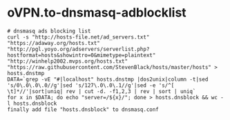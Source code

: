 # oVPN.to-dnsmasq-adblocklist

    # dnsmasq ads blocking list
    curl -s "http://hosts-file.net/ad_servers.txt" "https://adaway.org/hosts.txt" "http://pgl.yoyo.org/adservers/serverlist.php?hostformat=hosts&showintro=0&mimetype=plaintext" "http://winhelp2002.mvps.org/hosts.txt" "https://raw.githubusercontent.com/StevenBlack/hosts/master/hosts" > hosts.dnstmp
    DATA=`grep -vE "#|localhost" hosts.dnstmp |dos2unix|column -t|sed 's/0\.0\.0\.0//g'|sed 's/127\.0\.0\.1//g'|sed -e 's/^[ \t]*//'|sort|uniq| rev | cut -d. -f1,2,3 | rev | sort | uniq`
    for x in $DATA; do echo "server=/${x}/"; done > hosts.dnsblock && wc -l hosts.dnsblock
    finally add file "hosts.dnsblock" to dnsmasq.conf
